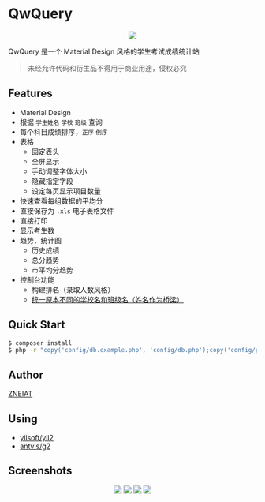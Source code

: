 QwQuery
============================

<p align="center"><img src="https://raw.githubusercontent.com/Zneiat/qwquery/master/doc/screenshot/bootstrap.png"></p>

QwQuery 是一个 Material Design 风格的学生考试成绩统计站

> 未经允许代码和衍生品不得用于商业用途，侵权必究

Features
------------
- Material Design
- 根据 `学生姓名` `学校` `班级` 查询
- 每个科目成绩排序，`正序` `倒序`
- 表格
    - 固定表头
    - 全屏显示
    - 手动调整字体大小
    - 隐藏指定字段
    - 设定每页显示项目数量
- 快速查看每组数据的平均分
- 直接保存为 `.xls` 电子表格文件
- 直接打印
- 显示考生数
- 趋势，统计图
    - 历史成绩
    - 总分趋势
    - 市平均分趋势
- 控制台功能
    - 构建排名（录取人数风格）
    - [统一原本不同的学校名和班级名（姓名作为桥梁）]()

Quick Start
------------

```sh
$ composer install
$ php -r "copy('config/db.example.php', 'config/db.php');copy('config/params.example.php', 'config/params.php');"
```

Author
------------
[ZNEIAT](http://www.qwqaq.com)

Using
------------
- [yiisoft/yii2](https://github.com/yiisoft/yii2)
- [antvis/g2](https://github.com/antvis/g2)

Screenshots
------------

<p align="center">
<img src="https://raw.githubusercontent.com/Zneiat/qwquery/master/doc/screenshot/home.png">
<img src="https://raw.githubusercontent.com/Zneiat/qwquery/master/doc/screenshot/charts.png">
<img src="https://raw.githubusercontent.com/Zneiat/qwquery/master/doc/screenshot/full-screen.png">
<img src="https://raw.githubusercontent.com/Zneiat/qwquery/master/doc/screenshot/phone.png">
</p>
